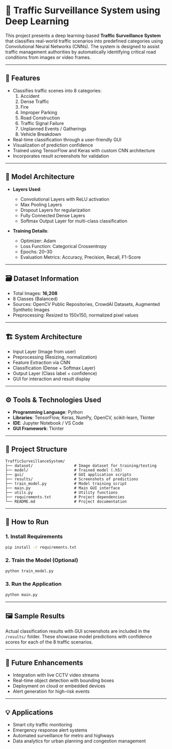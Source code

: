 
# 🚦 Traffic Surveillance System using Deep Learning

This project presents a deep learning-based **Traffic Surveillance System** that classifies real-world traffic scenarios into predefined categories using Convolutional Neural Networks (CNNs). The system is designed to assist traffic management authorities by automatically identifying critical road conditions from images or video frames.

---

## 📌 Features

- Classifies traffic scenes into 8 categories:
  1. Accident  
  2. Dense Traffic  
  3. Fire  
  4. Improper Parking  
  5. Road Construction  
  6. Traffic Signal Failure  
  7. Unplanned Events / Gatherings  
  8. Vehicle Breakdown  
- Real-time classification through a user-friendly GUI
- Visualization of prediction confidence
- Trained using TensorFlow and Keras with custom CNN architecture
- Incorporates result screenshots for validation

---

## 🧠 Model Architecture

- **Layers Used**:  
  - Convolutional Layers with ReLU activation  
  - Max Pooling Layers  
  - Dropout Layers for regularization  
  - Fully Connected Dense Layers  
  - Softmax Output Layer for multi-class classification  

- **Training Details**:  
  - Optimizer: Adam  
  - Loss Function: Categorical Crossentropy  
  - Epochs: 20–30  
  - Evaluation Metrics: Accuracy, Precision, Recall, F1-Score  

---

## 🗃️ Dataset Information

- Total Images: **16,208**
- 8 Classes (Balanced)
- Sources: OpenCV Public Repositories, CrowdAI Datasets, Augmented Synthetic Images
- Preprocessing: Resized to 150x150, normalized pixel values

---

## 🏗️ System Architecture

- Input Layer (Image from user)
- Preprocessing (Resizing, normalization)
- Feature Extraction via CNN
- Classification (Dense + Softmax Layer)
- Output Layer (Class label + confidence)
- GUI for interaction and result display

---

## ⚙️ Tools & Technologies Used

- **Programming Language**: Python  
- **Libraries**: TensorFlow, Keras, NumPy, OpenCV, scikit-learn, Tkinter  
- **IDE**: Jupyter Notebook / VS Code  
- **GUI Framework**: Tkinter  

---

## 📁 Project Structure

```
TrafficSurveillanceSystem/
├── dataset/                  # Image dataset for training/testing
├── model/                    # Trained model (.h5)
├── gui/                      # GUI application scripts
├── results/                  # Screenshots of predictions
├── train_model.py            # Model training script
├── main.py                   # Main GUI interface
├── utils.py                  # Utility functions
├── requirements.txt          # Project dependencies
└── README.md                 # Project documentation
```

---

## 🚀 How to Run

### 1. Install Requirements
```bash
pip install -r requirements.txt
```

### 2. Train the Model (Optional)
```bash
python train_model.py
```

### 3. Run the Application
```bash
python main.py
```

---

## 🖼️ Sample Results

Actual classification results with GUI screenshots are included in the `/results/` folder. These showcase model predictions with confidence scores for each of the 8 traffic scenarios.

---

## 🔮 Future Enhancements

- Integration with live CCTV video streams
- Real-time object detection with bounding boxes
- Deployment on cloud or embedded devices
- Alert generation for high-risk events

---

## 💡 Applications

- Smart city traffic monitoring
- Emergency response alert systems
- Automated surveillance for metro and highways
- Data analytics for urban planning and congestion management

